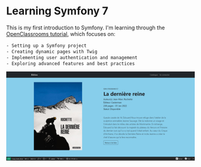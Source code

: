 # Learning Symfony 7

This is my first introduction to Symfony. I'm learning through the [OpenClassrooms tutorial](https://openclassrooms.com/fr/courses/8264046-construisez-un-site-web-a-laide-du-framework-symfony-7), which focuses on:

    - Setting up a Symfony project
    - Creating dynamic pages with Twig
    - Implementing user authentication and management
    - Exploring advanced features and best practices

![capture d'écran du projet biblios - section "Voir un livre"](assets/img/img-readme1.png)
